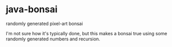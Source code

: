 # java-bonsai
randomly generated pixel-art bonsai

I'm not sure how it's typically done, but this makes a bonsai true using some randomly generated numbers and recursion.

